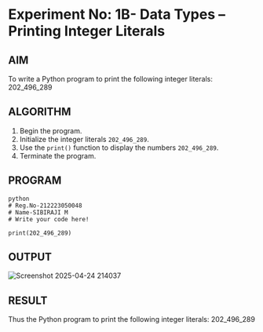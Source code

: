# Experiment No: 1B- Data Types – Printing Integer Literals

## AIM  
To write a Python program to print the following integer literals: 202_496_289

## ALGORITHM  
1. Begin the program.  
2. Initialize the integer literals `202_496_289`.  
3. Use the `print()` function to display the numbers `202_496_289`.  
4. Terminate the program.

## PROGRAM
```
python
# Reg.No-212223050048
# Name-SIBIRAJI M
# Write your code here!

print(202_496_289)

```
## OUTPUT

![Screenshot 2025-04-24 214037](https://github.com/user-attachments/assets/3af053eb-9c68-433b-b559-5c21aa6922a0)

## RESULT
Thus the Python program to print the following integer literals: 202_496_289
